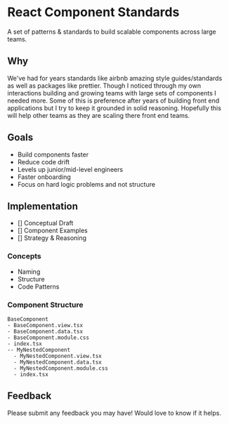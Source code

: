 # React Component Standards
A set of patterns & standards to build scalable components across large teams.

## Why
We've had for years standards like airbnb amazing style guides/standards as well as packages like prettier. Though I noticed through my own interactions building and growing teams with large sets of components I needed more. Some of this is preference after years of building front end applications but I try to keep it grounded in solid reasoning. Hopefully this will help other teams as they are scaling there front end teams.

## Goals
- Build components faster
- Reduce code drift
- Levels up junior/mid-level engineers
- Faster onboarding
- Focus on hard logic problems and not structure


## Implementation

- [] Conceptual Draft
- [] Component Examples
- [] Strategy & Reasoning

### Concepts

- Naming
- Structure
- Code Patterns

### Component Structure

```
BaseComponent
- BaseComponent.view.tsx 
- BaseComponent.data.tsx
- BaseComponent.module.css
- index.tsx
-- MyNestedComponent
  - MyNestedComponent.view.tsx 
  - MyNestedComponent.data.tsx
  - MyNestedComponent.module.css
  - index.tsx
```


## Feedback
Please submit any feedback you may have! Would love to know if it helps.

